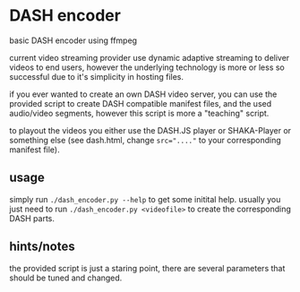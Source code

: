 # DASH encoder
basic DASH encoder using ffmpeg

current video streaming provider use dynamic adaptive streaming to deliver videos to end users, however the underlying technology is more or less so successful due to it's simplicity in hosting files.

if you ever wanted to create an own DASH video server, you can use the provided script to create DASH compatible manifest files, and the used audio/video segments, however this script is more a "teaching" script.

to playout the videos you either use the DASH.JS player or SHAKA-Player or something else (see dash.html, change `src="...."` to your corresponding manifest file).

## usage

simply run `./dash_encoder.py --help` to get some initital help.
usually you just need to run `./dash_encoder.py <videofile>` to create the corresponding DASH parts.


## hints/notes
the provided script is just a staring point, there are several parameters that should be tuned and changed.